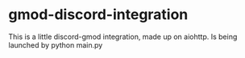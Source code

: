 # gmod-discord-integration
This is a little discord-gmod integration, made up on aiohttp.
Is being launched by python main.py
